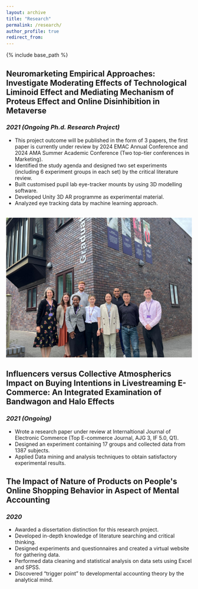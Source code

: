 ```yaml
---
layout: archive
title: "Research"
permalink: /research/
author_profile: true
redirect_from:
---
```


{% include base_path %}

Neuromarketing Empirical Approaches: Investigate Moderating Effects of Technological Liminoid Effect and Mediating Mechanism of Proteus Effect and Online Disinhibition in Metaverse
---

### *2021 (Ongoing Ph.d. Research Project)* <br>

  * This project outcome will be published in the form of 3 papers, the first paper is currently under review by 2024 EMAC Annual Conference and 2024 AMA Summer Academic Conference (Two top-tier conferences in Marketing).
  * Identified the study agenda and designed two set experiments (including 6 experiment groups in each set) by the critical literature review.
  * Built customised pupil lab eye-tracker mounts by using 3D modelling software.
  * Developed Unity 3D AR programme as experimental material.
  * Analyzed eye tracking data by machine learning approach.

<br/><img src='/images/DlnC.jpg'>

Influencers versus Collective Atmospherics Impact on Buying Intentions in Livestreaming E-Commerce: An Integrated Examination of Bandwagon and Halo Effects
---

### *2021 (Ongoing)* <br>

  * Wrote a research paper under review at Internaltional Journal of Electronic Commerce (Top E-commerce Journal, AJG 3, IF 5.0, Q1).
  *	Designed an experiment containing 17 groups and collected data from 1387 subjects.
  *	Applied Data mining and analysis techniques to obtain satisfactory experimental results.

The Impact of Nature of Products on People's Online Shopping Behavior in Aspect of Mental Accounting
---

### *2020* <br>

  *	Awarded a dissertation distinction for this research project.
  *	Developed in-depth knowledge of literature searching and critical thinking.
  *	Designed experiments and questionnaires and created a virtual website for gathering data.
  *	Performed data cleaning and statistical analysis on data sets using Excel and SPSS.
  *	Discovered “trigger point” to developmental accounting theory by the analytical mind.
